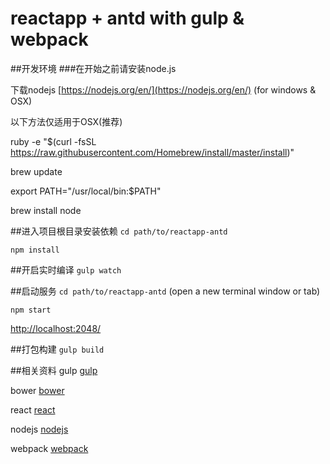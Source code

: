 # reactapp + antd with gulp & webpack

##开发环境
###在开始之前请安装node.js

下载nodejs [https://nodejs.org/en/](https://nodejs.org/en/) (for windows & OSX)

以下方法仅适用于OSX(推荐)

ruby -e "$(curl -fsSL https://raw.githubusercontent.com/Homebrew/install/master/install)"

brew update

export PATH="/usr/local/bin:$PATH"

brew install node


##进入项目根目录安装依赖
`cd path/to/reactapp-antd`

`npm install`


##开启实时编译
`gulp watch`


##启动服务
`cd path/to/reactapp-antd` (open a new terminal window or tab)

`npm start`

[http://localhost:2048/](http://localhost:2048/)

##打包构建
`gulp build`

##相关资料
gulp [gulp](http://gulpjs.com/)

bower [bower](http://bower.io/)

react [react](http://facebook.github.io/react/)

nodejs [nodejs](https://nodejs.org/en/)

webpack [webpack](https://webpack.github.io/)
